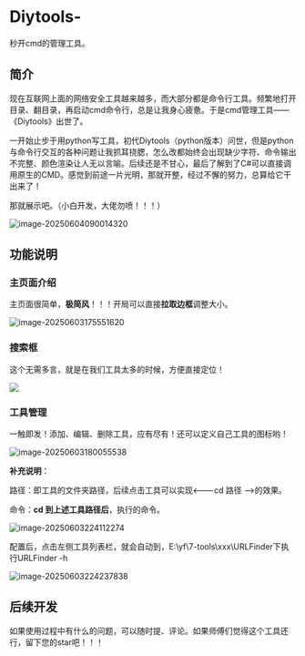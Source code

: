 # Diytools-
秒开cmd的管理工具。
## 简介

现在互联网上面的网络安全工具越来越多，而大部分都是命令行工具。频繁地打开目录、翻目录，再启动cmd命令行，总是让我身心疲惫。于是cmd管理工具——《Diytools》出世了。

一开始止步于用python写工具，初代Diytools（python版本）问世，但是python与命令行交互的各种问题让我抓耳挠腮，怎么改都始终会出现缺少字符、命令输出不完整、颜色渲染让人无以言喻。后续还是不甘心，最后了解到了C#可以直接调用原生的CMD。感觉到前途一片光明，那就开整，经过不懈的努力，总算给它干出来了！

那就展示吧。（小白开发，大佬勿喷！！！）

![image-20250604090014320](https://s2.loli.net/2025/06/04/uPfk9Q3WzXnvT6B.png)

## 功能说明

### 主页面介绍

主页面很简单，**极简风**！！！开局可以直接**拉取边框**调整大小。

![image-20250603175551620](https://s2.loli.net/2025/06/03/3fYlIPHd9G185Wg.png)

### 搜索框

这个无需多言，就是在我们工具太多的时候，方便直接定位！

![](https://s2.loli.net/2025/06/03/4JLi8ykNVTQRrUY.png)

### 工具管理

一触即发！添加、编辑、删除工具，应有尽有！还可以定义自己工具的图标哟！

![image-20250603180055538](https://s2.loli.net/2025/06/03/6FWujnYbX7iPQUt.png)

**补充说明**：

路径：即工具的文件夹路径，后续点击工具可以实现<---cd 路径  -->的效果。

命令：**cd 到上述工具路径后**，执行的命令。	

![image-20250603224112274](https://s2.loli.net/2025/06/03/JQywjPNHhEA9sGV.png)

配置后，点击左侧工具列表栏，就会自动到，E:\yf\7-tools\xxx\URLFinder下执行URLFinder -h

![image-20250603224237838](https://s2.loli.net/2025/06/03/hUFVCHoLnsrGIqi.png)

## 后续开发

如果使用过程中有什么的问题，可以随时提、评论。如果师傅们觉得这个工具还行，留下您的star吧！！！
